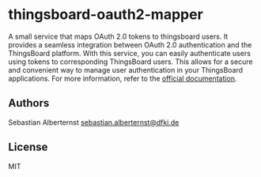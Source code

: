 # thingsboard-oauth2-mapper

A small service that maps OAuth 2.0 tokens to thingsboard users. It provides a seamless integration between OAuth 2.0 authentication and the ThingsBoard platform. With this service, you can easily authenticate users using tokens to corresponding ThingsBoard users. This allows for a secure and convenient way to manage user authentication in your ThingsBoard applications. For more information, refer to the [official documentation](https://thingsboard.io/docs/user-guide/oauth-2-support/).

## Authors

Sebastian Alberternst <sebastian.alberternst@dfki.de>

## License

MIT 
